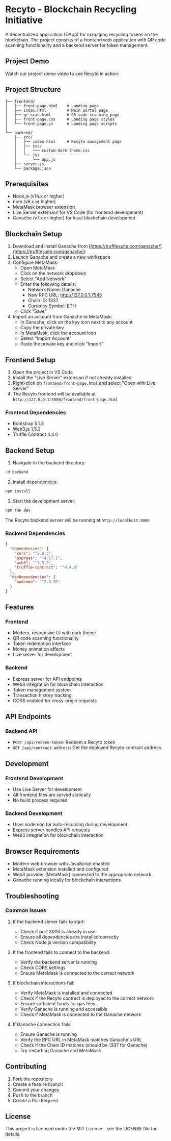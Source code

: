 ﻿# Recyto - Blockchain Recycling Initiative

A decentralized application (DApp) for managing recycling tokens on the blockchain. The project consists of a frontend web application with QR code scanning functionality and a backend server for token management.

## Project Demo
Watch our project demo video to see Recyto in action:

## Project Structure

```
├── frontend/
│   ├── front-page.html    # Landing page
│   ├── index.html         # Main portal page
│   ├── qr-scan.html       # QR code scanning page
│   ├── front-page.css     # Landing page styles
│   └── front-page.js      # Landing page scripts
│
└── backend/
    ├── src/
    │   ├── index.html     # Recyto management page
    │   ├── css/
    │   │   └── custom-dark-theme.css
    │   └── js/
    │       └── app.js
    ├── server.js
    └── package.json
```

## Prerequisites

- Node.js (v14.x or higher)
- npm (v6.x or higher)
- MetaMask browser extension
- Live Server extension for VS Code (for frontend development)
- Ganache (v7.x or higher) for local blockchain development

## Blockchain Setup

1. Download and install Ganache from [https://trufflesuite.com/ganache/](https://trufflesuite.com/ganache/)
2. Launch Ganache and create a new workspace
3. Configure MetaMask:
   - Open MetaMask
   - Click on the network dropdown
   - Select "Add Network"
   - Enter the following details:
     - Network Name: Ganache
     - New RPC URL: http://127.0.0.1:7545
     - Chain ID: 1337
     - Currency Symbol: ETH
   - Click "Save"
4. Import an account from Ganache to MetaMask:
   - In Ganache, click on the key icon next to any account
   - Copy the private key
   - In MetaMask, click the account icon
   - Select "Import Account"
   - Paste the private key and click "Import"

## Frontend Setup

1. Open the project in VS Code
2. Install the "Live Server" extension if not already installed
3. Right-click on `frontend/front-page.html` and select "Open with Live Server"
4. The Recyto frontend will be available at `http://127.0.0.1:5500/frontend/front-page.html`

### Frontend Dependencies
- Bootstrap 5.1.3
- Web3.js 1.5.2
- Truffle Contract 4.4.0

## Backend Setup

1. Navigate to the backend directory:
```bash
cd backend
```

2. Install dependencies:
```bash
npm install
```

3. Start the development server:
```bash
npm run dev
```

The Recyto backend server will be running at `http://localhost:3000`

### Backend Dependencies
```json
{
  "dependencies": {
    "cors": "^2.8.5",
    "express": "^4.17.1",
    "web3": "^1.5.2",
    "truffle-contract": "^4.4.0"
  },
  "devDependencies": {
    "nodemon": "^2.0.15"
  }
}
```

## Features

### Frontend
- Modern, responsive UI with dark theme
- QR code scanning functionality
- Token redemption interface
- Money animation effects
- Live server for development

### Backend
- Express server for API endpoints
- Web3 integration for blockchain interaction
- Token management system
- Transaction history tracking
- CORS enabled for cross-origin requests

## API Endpoints

### Backend API
- `POST /api/redeem-token`: Redeem a Recyto token
- `GET /api/contract-address`: Get the deployed Recyto contract address

## Development

### Frontend Development
- Use Live Server for development
- All frontend files are served statically
- No build process required

### Backend Development
- Uses nodemon for auto-reloading during development
- Express server handles API requests
- Web3 integration for blockchain interaction

## Browser Requirements
- Modern web browser with JavaScript enabled
- MetaMask extension installed and configured
- Web3 provider (MetaMask) connected to the appropriate network
- Ganache running locally for blockchain interactions

## Troubleshooting

### Common Issues
1. If the backend server fails to start:
   - Check if port 3000 is already in use
   - Ensure all dependencies are installed correctly
   - Check Node.js version compatibility

2. If the frontend fails to connect to the backend:
   - Verify the backend server is running
   - Check CORS settings
   - Ensure MetaMask is connected to the correct network

3. If blockchain interactions fail:
   - Verify MetaMask is installed and connected
   - Check if the Recyto contract is deployed to the correct network
   - Ensure sufficient funds for gas fees
   - Verify Ganache is running and accessible
   - Check if MetaMask is connected to the Ganache network

4. If Ganache connection fails:
   - Ensure Ganache is running
   - Verify the RPC URL in MetaMask matches Ganache's URL
   - Check if the Chain ID matches (should be 1337 for Ganache)
   - Try restarting Ganache and MetaMask

## Contributing
1. Fork the repository
2. Create a feature branch
3. Commit your changes
4. Push to the branch
5. Create a Pull Request

## License
This project is licensed under the MIT License - see the LICENSE file for details. 
